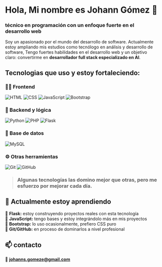# Hola, Mi nombre es Johann Gómez 👋
### técnico en programación con un enfoque fuerte en el desarrollo web

Soy un apasionado por el mundo del desarrollo de software.
Actualmente estoy ampliando mis estudios como tecnólogo en análisis y desarrollo de software, Tengo fuertes habilidades en el desarrollo web y un objetivo claro: convertirme en **desarrollador full stack especializado en AI**.


## Tecnologias que uso y estoy fortaleciendo:

### 👨‍💻 Frontend
![HTML](https://img.shields.io/badge/HTML5-E34F26?style=for-the-badge&logo=html5&logoColor=white)
![CSS](https://img.shields.io/badge/CSS3-1572B6?style=for-the-badge&logo=css3&logoColor=white)
![JavaScript](https://img.shields.io/badge/JavaScript-F7DF1E?style=for-the-badge&logo=javascript&logoColor=black)
![Bootstrap](https://img.shields.io/badge/Bootstrap-7952B3?style=for-the-badge&logo=bootstrap&logoColor=white)

### 🧠 Backend y lógica
![Python](https://img.shields.io/badge/Python-3776AB?style=for-the-badge&logo=python&logoColor=white)
![PHP](https://img.shields.io/badge/PHP-777BB4?style=for-the-badge&logo=php&logoColor=white)
![Flask](https://img.shields.io/badge/Flask-000000?style=for-the-badge&logo=flask&logoColor=white)

### 💾 Base de datos
![MySQL](https://img.shields.io/badge/MySQL-005C84?style=for-the-badge&logo=mysql&logoColor=white)

### ⚙️ Otras herramientas
![Git](https://img.shields.io/badge/Git-F05032?style=for-the-badge&logo=git&logoColor=white)
![GitHub](https://img.shields.io/badge/GitHub-181717?style=for-the-badge&logo=github&logoColor=white)

> ### Algunas tecnologías las domino mejor que otras, pero me esfuerzo por mejorar cada día.


## 🌱 Actualmente estoy aprendiendo

🔹 **Flask:** estoy construyendo proyectos reales con esta tecnología  
🔹 **JavaScript:** tengo bases y estoy integrándolo más en mis proyectos  
🔹 **Bootstrap:** lo uso ocasionalmente, prefiero CSS puro  
🔹 **Git/GitHub:** en proceso de dominarlos a nivel profesional


## 📫 contacto

📧 **[johanns.gomeze@gmail.com](mailto:johanns.gomeze@gmail.com)**  
